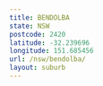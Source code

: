 ```yaml
---
title: BENDOLBA
state: NSW
postcode: 2420
latitude: -32.239696
longitude: 151.685456
url: /nsw/bendolba/
layout: suburb
---
```

